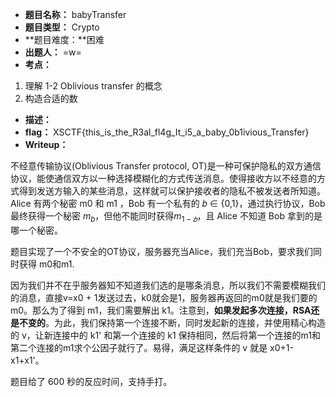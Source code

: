 - **题目名称：** babyTransfer
- **题目类型：** Crypto
- **题目难度：**困难
- **出题人：** =w=
- **考点：**

1. 理解 1-2 Oblivious transfer 的概念
2. 构造合适的数

- **描述：** 
- **flag：** XSCTF{this_is_the_R3al_fl4g_It_i5_a_baby_0b1ivious_Transfer}
- **Writeup：**

不经意传输协议(Oblivious Transfer protocol, OT)是一种可保护隐私的双方通信协议，能使通信双方以一种选择模糊化的方式传送消息。使得接收方以不经意的方式得到发送方输入的某些消息，这样就可以保护接收者的隐私不被发送者所知道。Alice 有两个秘密 m0 和 m1 ，Bob 有一个私有的 𝑏 ∈ {0,1}，通过执行协议，Bob 最终获得一个秘密 $m_b$，但他不能同时获得$m_{1−𝑏}$，且 Alice 不知道 Bob 拿到的是哪一个秘密。 

题目实现了一个不安全的OT协议，服务器充当Alice，我们充当Bob，要求我们同时获得 m0和m1.

因为我们并不在乎服务器知不知道我们选的是哪条消息，所以我们不需要模糊我们的消息，直接v=x0 + 1发送过去，k0就会是1，服务器再返回的m0就是我们要的m0。那么为了得到 m1，我们需要解出 k1。注意到，**如果发起多次连接，RSA还是不变的**。为此，我们保持第一个连接不断，同时发起新的连接，并使用精心构造的 v，让新连接中的 k1' 和第一个连接的 k1 保持相同，然后将第一个连接的m1和第二个连接的m1求个公因子就行了。易得，满足这样条件的 v 就是 x0+1-x1+x1'。

题目给了 600 秒的反应时间，支持手打。